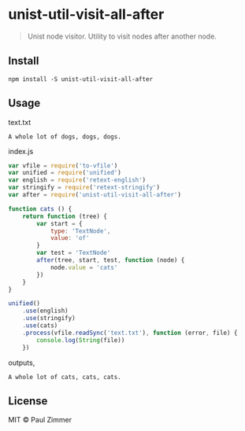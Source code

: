 # unist-util-visit-all-after

> Unist node visitor. Utility to visit nodes after another node.

## Install

```
npm install -S unist-util-visit-all-after
```

## Usage

text.txt

```
A whole lot of dogs, dogs, dogs.
```

index.js

```js
var vfile = require('to-vfile')
var unified = require('unified')
var english = require('retext-english')
var stringify = require('retext-stringify')
var after = require('unist-util-visit-all-after')

function cats () {
    return function (tree) {
        var start = {
            type: 'TextNode',
            value: 'of'
        }
        var test = 'TextNode'
        after(tree, start, test, function (node) {
            node.value = 'cats'
        })
    }
}

unified()
    .use(english)
    .use(stringify)
    .use(cats)
    .process(vfile.readSync('text.txt'), function (error, file) {
        console.log(String(file))
    })
```

outputs,

```
A whole lot of cats, cats, cats.
```

## License

MIT © Paul Zimmer
